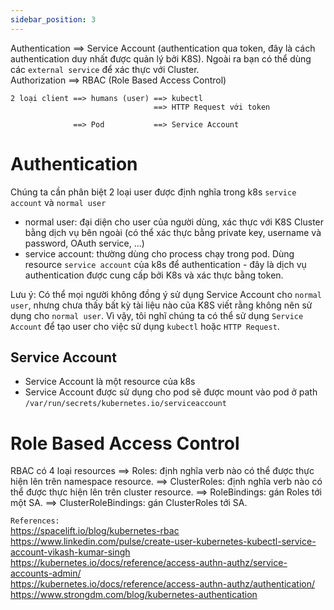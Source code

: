 ```yaml
---
sidebar_position: 3
---
```


Authentication ==> Service Account (authentication qua token, đây là cách authentication duy nhất được quản lý bởi K8S). Ngoài ra bạn có thể dùng các `external service` để xác thực với Cluster.      
Authorization  ==> RBAC (Role Based Access Control)        

```
2 loại client ==> humans (user) ==> kubectl      
                                ==> HTTP Request với token    

              ==> Pod           ==> Service Account      
```                          

# Authentication
Chúng ta cần phân biệt 2 loại user được định nghĩa trong k8s `service account` và `normal user`
- normal user: đại diện cho user của người dùng, xác thực với K8S Cluster bằng dịch vụ bên ngoài (có thể xác thực bằng private key, username và password, OAuth service, ...)
- service account: thường dùng cho process chạy trong pod. Dùng resource `service account` của k8s để authentication - đây là dịch vụ authentication được cung cấp bởi K8s và xác thực bằng token.

Lưu ý: Có thể mọi người không đồng ý sử dụng Service Account cho `normal user`, nhưng chưa thấy bất kỳ tài liệu nào của K8S viết rằng không nên sử dụng cho `normal user`. Vì vậy, tôi nghĩ chúng ta có thể sử dụng `Service Account` để tạo user cho việc sử dụng `kubectl` hoặc `HTTP Request`.

## Service Account
- Service Account là một resource của k8s
- Service Account được sử dụng cho pod sẽ được mount vào pod ở path `/var/run/secrets/kubernetes.io/serviceaccount` 


# Role Based Access Control

RBAC có 4 loại resources ==> Roles: định nghĩa verb nào có thể được thực hiện lên trên namespace resource.
                         ==> ClusterRoles: định nghĩa verb nào có thể được thực hiện lên trên cluster resource.
                         ==> RoleBindings: gán Roles tới một SA.
                         ==> ClusterRoleBindings: gán ClusterRoles tới SA.


`References:`    
https://spacelift.io/blog/kubernetes-rbac       
https://www.linkedin.com/pulse/create-user-kubernetes-kubectl-service-account-vikash-kumar-singh       
https://kubernetes.io/docs/reference/access-authn-authz/service-accounts-admin/      
https://kubernetes.io/docs/reference/access-authn-authz/authentication/      
https://www.strongdm.com/blog/kubernetes-authentication    




























